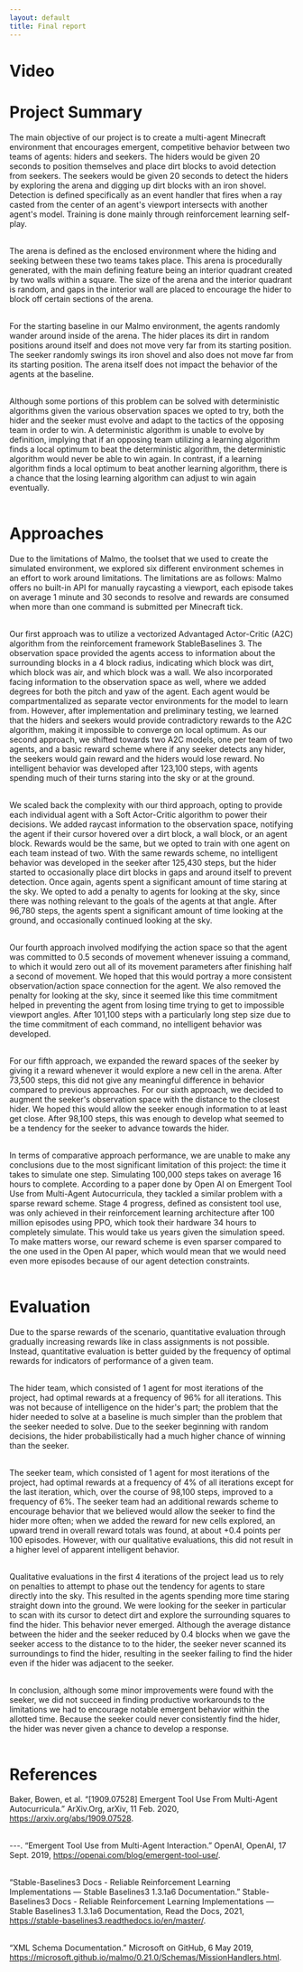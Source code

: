```yaml
---
layout: default
title: Final report
---
```



# Video


# Project Summary
The main objective of our project is to create a multi-agent Minecraft environment that encourages emergent, competitive behavior between two teams of agents: hiders and seekers. The hiders would be given 20 seconds to position themselves and place dirt blocks to avoid detection from seekers. The seekers would be given 20 seconds to detect the hiders by exploring the arena and digging up dirt blocks with an iron shovel. Detection is defined specifically as an event handler that fires when a ray casted from the center of an agent's viewport intersects with another agent's model. Training is done mainly through reinforcement learning self-play. <br/> <br/>

The arena is defined as the enclosed environment where the hiding and seeking between these two teams takes place. This arena is procedurally generated, with the main defining feature being an interior quadrant created by two walls within a square. The size of the arena and the interior quadrant is random, and gaps in the interior wall are placed to encourage the hider to block off certain sections of the arena. <br/> <br/>

For the starting baseline in our Malmo environment, the agents randomly wander around inside of the arena. The hider places its dirt in random positions around itself and does not move very far from its starting position. The seeker randomly swings its iron shovel and also does not move far from its starting position. The arena itself does not impact the behavior of the agents at the baseline. <br/> <br/>

Although some portions of this problem can be solved with deterministic algorithms given the various observation spaces we opted to try, both the hider and the seeker must evolve and adapt to the tactics of the opposing team in order to win. A deterministic algorithm is unable to evolve by definition, implying that if an opposing team utilizing a learning algorithm finds a local optimum to beat the deterministic algorithm, the deterministic algorithm would never be able to win again. In contrast, if a learning algorithm finds a local optimum to beat another learning algorithm, there is a chance that the losing learning algorithm can adjust to win again eventually. <br/> <br/>


# Approaches

Due to the limitations of Malmo, the toolset that we used to create the simulated environment, we explored six different environment schemes in an effort to work around limitations. The limitations are as follows: Malmo offers no built-in API for manually raycasting a viewport, each episode takes on average 1 minute and 30 seconds to resolve and rewards are consumed when more than one command is submitted per Minecraft tick. <br/><br/>

Our first approach was to utilize a vectorized Advantaged Actor-Critic (A2C) algorithm from the reinforcement framework StableBaselines 3. The observation space provided the agents access to information about the surrounding blocks in a 4 block radius, indicating which block was dirt, which block was air, and which block was a wall. We also incorporated facing information to the observation space as well, where we added degrees for both the pitch and yaw of the agent. Each agent would be compartmentalized as separate vector environments for the model to learn from. However, after implementation and preliminary testing, we learned that the hiders and seekers would provide contradictory rewards to the A2C algorithm, making it impossible to converge on local optimum. As our second approach, we shifted towards two A2C models, one per team of two agents, and a basic reward scheme where if any seeker detects any hider, the seekers would gain reward and the hiders would lose reward. No intelligent behavior was developed after 123,100 steps, with agents spending much of their turns staring into the sky or at the ground. <br/><br/>

We scaled back the complexity with our third approach, opting to provide each individual agent with a Soft Actor-Critic algorithm to power their decisions. We added raycast information to the observation space, notifying the agent if their cursor hovered over a dirt block, a wall block, or an agent block. Rewards would be the same, but we opted to train with one agent on each team instead of two. With the same rewards scheme, no intelligent behavior was developed in the seeker after 125,430 steps, but the hider started to occasionally place dirt blocks in gaps and around itself to prevent detection. Once again, agents spent a significant amount of time staring at the sky. We opted to add a penalty to agents for looking at the sky, since there was nothing relevant to the goals of the agents at that angle. After 96,780 steps, the agents spent a significant amount of time looking at the ground, and occasionally continued looking at the sky. <br/><br/>

Our fourth approach involved modifying the action space so that the agent was committed to 0.5 seconds of movement whenever issuing a command, to which it would zero out all of its movement parameters after finishing half a second of movement. We hoped that this would portray a more consistent observation/action space connection for the agent. We also removed the penalty for looking at the sky, since it seemed like this time commitment helped in preventing the agent from losing time trying to get to impossible viewport angles. After 101,100 steps with a particularly long step size due to the time commitment of each command, no intelligent behavior was developed. <br/><br/>

For our fifth approach, we expanded the reward spaces of the seeker by giving it a reward whenever it would explore a new cell in the arena. After 73,500 steps, this did not give any meaningful difference in behavior compared to previous approaches. For our sixth approach, we decided to augment the seeker's observation space with the distance to the closest hider. We hoped this would allow the seeker enough information to at least get close. After 98,100 steps, this was enough to develop what seemed to be a tendency for the seeker to advance towards the hider. <br/><br/>

In terms of comparative approach performance, we are unable to make any conclusions due to the most significant limitation of this project: the time it takes to simulate one step. Simulating 100,000 steps takes on average 16 hours to complete. According to a paper done by Open AI on Emergent Tool Use from Multi-Agent Autocurricula, they tackled a similar problem with a sparse reward scheme. Stage 4 progress, defined as consistent tool use, was only achieved in their reinforcement learning architecture after 100 million episodes using PPO, which took their hardware 34 hours to completely simulate. This would take us years given the simulation speed. To make matters worse, our reward scheme is even sparser compared to the one used in the Open AI paper, which would mean that we would need even more episodes because of our agent detection constraints. <br/><br/>

# Evaluation
Due to the sparse rewards of the scenario, quantitative evaluation through gradually increasing rewards like in class assignments is not possible. Instead, quantitative evaluation is better guided by the frequency of optimal rewards for indicators of performance of a given team. <br/><br/>

The hider team, which consisted of 1 agent for most iterations of the project, had optimal rewards at a frequency of 96% for all iterations. This was not because of intelligence on the hider's part; the problem that the hider needed to solve at a baseline is much simpler than the problem that the seeker needed to solve. Due to the seeker beginning with random decisions, the hider probabilistically had a much higher chance of winning than the seeker. <br/><br/>

The seeker team, which consisted of 1 agent for most iterations of the project, had optimal rewards at a frequency of 4% of all iterations except for the last iteration, which, over the course of 98,100 steps, improved to a frequency of 6%. The seeker team had an additional rewards scheme to encourage behavior that we believed would allow the seeker to find the hider more often; when we added the reward for new cells explored, an upward trend in overall reward totals was found, at about +0.4 points per 100 episodes. However, with our qualitative evaluations, this did not result in a higher level of apparent intelligent behavior. <br/><br/>

Qualitative evaluations in the first 4 iterations of the project lead us to rely on penalties to attempt to phase out the tendency for agents to stare directly into the sky. This resulted in the agents spending more time staring straight down into the ground. We were looking for the seeker in particular to scan with its cursor to detect dirt and explore the surrounding squares to find the hider. This behavior never emerged. Although the average distance between the hider and the seeker reduced by 0.4 blocks when we gave the seeker access to the distance to to the hider, the seeker never scanned its surroundings to find the hider, resulting in the seeker failing to find the hider even if the hider was adjacent to the seeker. <br/><br/>

In conclusion, although some minor improvements were found with the seeker, we did not succeed in finding productive workarounds to the limitations we had to encourage notable emergent behavior within the allotted time. Because the seeker could never consistently find the hider, the hider was never given a chance to develop a response. <br/><br/>
 


# References
Baker, Bowen, et al. “[1909.07528] Emergent Tool Use From Multi-Agent Autocurricula.” ArXiv.Org, arXiv, 11 Feb. 2020, https://arxiv.org/abs/1909.07528. <br/><br/>

---. “Emergent Tool Use from Multi-Agent Interaction.” OpenAI, OpenAI, 17 Sept. 2019, https://openai.com/blog/emergent-tool-use/. <br/><br/>

“Stable-Baselines3 Docs - Reliable Reinforcement Learning Implementations — Stable Baselines3 1.3.1a6 Documentation.” Stable-Baselines3 Docs - Reliable Reinforcement Learning Implementations — Stable Baselines3 1.3.1a6 Documentation, Read the Docs, 2021, https://stable-baselines3.readthedocs.io/en/master/. <br/><br/>
 
“XML Schema Documentation.” Microsoft on GitHub, 6 May 2019, https://microsoft.github.io/malmo/0.21.0/Schemas/MissionHandlers.html. <br/><br/>

